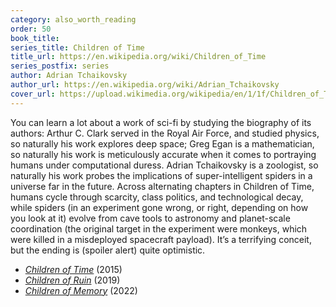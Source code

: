 ```yaml
---
category: also_worth_reading
order: 50
book_title:
series_title: Children of Time
title_url: https://en.wikipedia.org/wiki/Children_of_Time
series_postfix: series
author: Adrian Tchaikovsky
author_url: https://en.wikipedia.org/wiki/Adrian_Tchaikovsky
cover_url: https://upload.wikimedia.org/wikipedia/en/1/1f/Children_of_Time_%28novel%29.jpg
---
```

You can learn a lot about a work of sci-fi by studying the biography of its authors: Arthur C. Clark served in the Royal Air Force, and studied physics, so naturally his work explores deep space; Greg Egan is a mathematician, so naturally his work is meticulously accurate when it comes to portraying humans under computational duress. Adrian Tchaikovsky is a zoologist, so naturally his work probes the implications of super-intelligent spiders in a universe far in the future.  Across alternating chapters in Children of Time, humans cycle through scarcity, class politics, and technological decay, while spiders (in an experiment gone wrong, or right, depending on how you look at it) evolve from cave tools to astronomy and planet-scale coordination (the original target in the experiment were monkeys, which were killed in a misdeployed spacecraft payload). It’s a terrifying conceit, but the ending is (spoiler alert) quite optimistic.
  - [*Children of Time*](https://en.wikipedia.org/wiki/Children_of_Time_(novel)) (2015)
  - [*Children of Ruin*](https://en.wikipedia.org/wiki/Children_of_Ruin) (2019)
  - [*Children of Memory*](https://en.wikipedia.org/wiki/Children_of_Memory) (2022)
